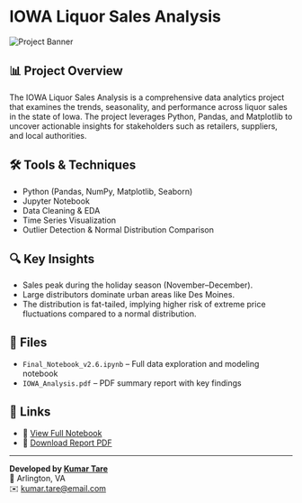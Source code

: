 # IOWA Liquor Sales Analysis

![Project Banner](https://yourwebsite.com/images/image.png)

## 📊 Project Overview
The IOWA Liquor Sales Analysis is a comprehensive data analytics project that examines the trends, seasonality, and performance across liquor sales in the state of Iowa. The project leverages Python, Pandas, and Matplotlib to uncover actionable insights for stakeholders such as retailers, suppliers, and local authorities.

## 🛠️ Tools & Techniques
- Python (Pandas, NumPy, Matplotlib, Seaborn)
- Jupyter Notebook
- Data Cleaning & EDA
- Time Series Visualization
- Outlier Detection & Normal Distribution Comparison

## 🔍 Key Insights
- Sales peak during the holiday season (November–December).
- Large distributors dominate urban areas like Des Moines.
- The distribution is fat-tailed, implying higher risk of extreme price fluctuations compared to a normal distribution.

## 📁 Files
- `Final_Notebook_v2.6.ipynb` – Full data exploration and modeling notebook
- `IOWA_Analysis.pdf` – PDF summary report with key findings

## 📎 Links
- 🔗 [View Full Notebook](https://yourwebsite.com/path/Final_Notebook_v2.6.ipynb)
- 📄 [Download Report PDF](https://yourwebsite.com/path/IOWA_Analysis.pdf)

---

**Developed by [Kumar Tare](https://www.linkedin.com/in/kumar-tare-740a6b1a9/)**  
📍 Arlington, VA  
✉️ kumar.tare@email.com

